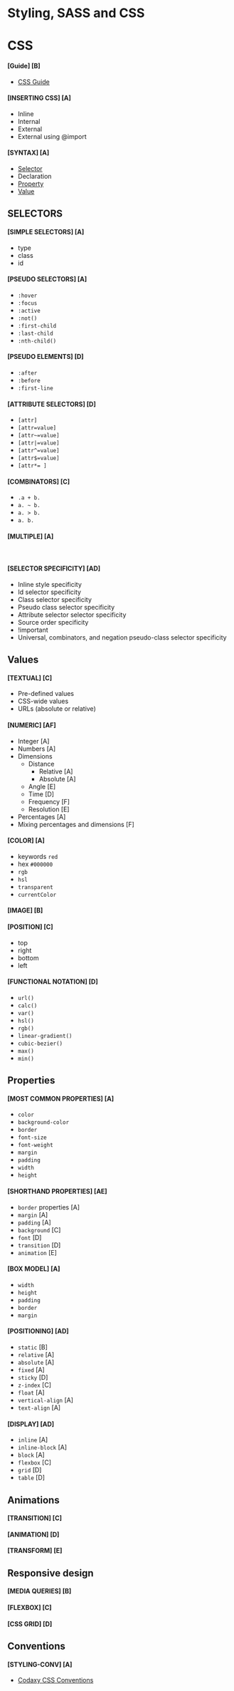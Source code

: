 # Styling, SASS and CSS

# CSS

#### [Guide] [B]
- [CSS Guide](css-guide.md)

#### [INSERTING CSS] [A]
- Inline
- Internal
- External
- External using @import

#### [SYNTAX] [A]
- [Selector](#SELECTORS)
- Declaration
- [Property](#PROPERTIES)
- [Value](#VALUES)

## SELECTORS
#### [SIMPLE SELECTORS] [A]
- type
- class
- id
#### [PSEUDO SELECTORS] [A]
- `:hover`
- `:focus`
- `:active`
- `:not()`
- `:first-child`
- `:last-child`
- `:nth-child()`
#### [PSEUDO ELEMENTS] [D]
- `:after`
- `:before`
- `:first-line`
#### [ATTRIBUTE SELECTORS] [D]
- `[attr]`
- `[attr=value]`
- `[attr~=value]`
- `[attr|=value]`
- `[attr^=value]`
- `[attr$=value]`
- `[attr*= ]`
#### [COMBINATORS] [C]
- `.a + b.`
- `a. ~ b.`
- `a. > b.`
- `a. b.`
#### [MULTIPLE] [A]

<br />

#### [SELECTOR SPECIFICITY] [AD]
- Inline style specificity
- Id selector specificity
- Class selector specificity
- Pseudo class selector specificity
- Attribute selector selector specificity
- Source order specificity
- !important
- Universal, combinators, and negation pseudo-class selector specificity

## Values
#### [TEXTUAL] [C]
- Pre-defined values
- CSS-wide values 
- URLs (absolute or relative)
#### [NUMERIC] [AF] 
- Integer [A]
- Numbers [A]
- Dimensions
    - Distance 
        - Relative [A]
        - Absolute [A]
    - Angle [E]
    - Time [D]
    - Frequency [F]
    - Resolution [E]
- Percentages [A]
- Mixing percentages and dimensions [F]
#### [COLOR] [A]
- keywords `red`
- hex `#000000`
- `rgb`
- `hsl`
- `transparent`
- `currentColor`
#### [IMAGE] [B]
#### [POSITION] [C]
- top
- right
- bottom
- left
#### [FUNCTIONAL NOTATION] [D]
- `url()`
- `calc()`
- `var()`
- `hsl()`
- `rgb()`
- `linear-gradient()`
- `cubic-bezier()`
- `max()`
- `min()`

## Properties
#### [MOST COMMON PROPERTIES] [A]
- `color`
- `background-color`
- `border`
- `font-size`
- `font-weight`
- `margin`
- `padding`
- `width`
- `height`

#### [SHORTHAND PROPERTIES] [AE]
- `border` properties [A]
- `margin` [A]
- `padding` [A]
- `background` [C] 
- `font` [D]
- `transition` [D]
- `animation` [E]

#### [BOX MODEL] [A]
- `width`
- `height`
- `padding`
- `border`
- `margin`

#### [POSITIONING] [AD]
- `static` [B]
- `relative` [A]
- `absolute` [A]
- `fixed` [A]
- `sticky` [D]
- `z-index` [C]
- `float` [A]
- `vertical-align` [A]
- `text-align` [A]

#### [DISPLAY] [AD]
- `inline` [A]
- `inline-block` [A]
- `block` [A]
- `flexbox` [C]
- `grid` [D]
- `table` [D]

## Animations
#### [TRANSITION] [C]
#### [ANIMATION] [D]
#### [TRANSFORM] [E]

##  Responsive design
#### [MEDIA QUERIES] [B]
#### [FLEXBOX] [C]
#### [CSS GRID] [D]

## Conventions
#### [STYLING-CONV] [A]

- [Codaxy CSS Conventions](css-conventions.md)
